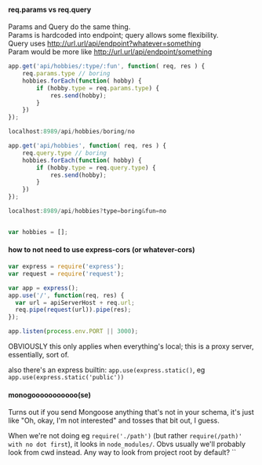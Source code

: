 #### req.params vs req.query
Params and Query do the same thing.  
Params is hardcoded into endpoint; query allows some flexibility.  
Query uses http://url.url/api/endpoint?whatever=something  
Param would be more like http://url.url/api/endpoint/something  
```javascript
app.get('api/hobbies/:type/:fun', function( req, res ) {
    req.params.type // boring
    hobbies.forEach(function( hobby) {
        if (hobby.type = req.params.type) {
            res.send(hobby);
        }
    })
});

localhost:8989/api/hobbies/boring/no

app.get('api/hobbies', function( req, res ) {
    req.query.type // boring
    hobbies.forEach(function( hobby) {
        if (hobby.type = req.query.type) {
            res.send(hobby);
        }
    })
});

localhost:8989/api/hobbies?type=boring&fun=no


var hobbies = [];
```

#### how to not need to use express-cors (or whatever-cors)
```javascript
var express = require('express');  
var request = require('request');

var app = express();  
app.use('/', function(req, res) {  
  var url = apiServerHost + req.url;
  req.pipe(request(url)).pipe(res);
});

app.listen(process.env.PORT || 3000);  
```
OBVIOUSLY this only applies when everything's local; this is a proxy server, essentially, sort of.

also there's an express builtin: `app.use(express.static()`, eg `app.use(express.static('public'))`


#### monogooooooooooo(se)
Turns out if you send Mongoose anything that's not in your schema, it's just like "Oh, okay, I'm not interested" and tosses that bit out, I guess.

When we're not doing eg `require('./path')` (but rather `require(/path)' with no dot first`), it looks in `node_modules/`. Obvs usually we'll probably look from cwd instead. Any way to look from project root by default?
``

